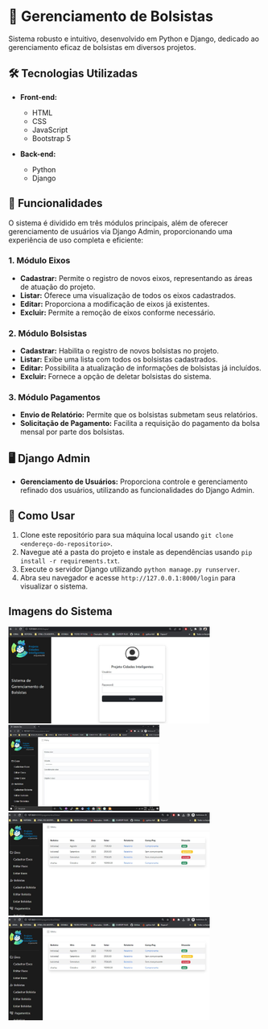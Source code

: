 # 📘 Gerenciamento de Bolsistas

Sistema robusto e intuitivo, desenvolvido em Python e Django, dedicado ao gerenciamento eficaz de bolsistas em diversos projetos.

## 🛠️ Tecnologias Utilizadas

- **Front-end:**
  - HTML
  - CSS
  - JavaScript
  - Bootstrap 5
  
- **Back-end:**
  - Python
  - Django
  
## 🚀 Funcionalidades

O sistema é dividido em três módulos principais, além de oferecer gerenciamento de usuários via Django Admin, proporcionando uma experiência de uso completa e eficiente:

### 1. **Módulo Eixos**
   - **Cadastrar:** Permite o registro de novos eixos, representando as áreas de atuação do projeto.
   - **Listar:** Oferece uma visualização de todos os eixos cadastrados.
   - **Editar:** Proporciona a modificação de eixos já existentes.
   - **Excluir:** Permite a remoção de eixos conforme necessário.
   
### 2. **Módulo Bolsistas**
   - **Cadastrar:** Habilita o registro de novos bolsistas no projeto.
   - **Listar:** Exibe uma lista com todos os bolsistas cadastrados.
   - **Editar:** Possibilita a atualização de informações de bolsistas já incluídos.
   - **Excluir:** Fornece a opção de deletar bolsistas do sistema.
   
### 3. **Módulo Pagamentos**
   - **Envio de Relatório:** Permite que os bolsistas submetam seus relatórios.
   - **Solicitação de Pagamento:** Facilita a requisição do pagamento da bolsa mensal por parte dos bolsistas.

## 🖥️ Django Admin

- **Gerenciamento de Usuários:** Proporciona controle e gerenciamento refinado dos usuários, utilizando as funcionalidades do Django Admin.

## 📌 Como Usar

1. Clone este repositório para sua máquina local usando `git clone <endereço-do-repositorio>`.
2. Navegue até a pasta do projeto e instale as dependências usando `pip install -r requirements.txt`.
3. Execute o servidor Django utilizando `python manage.py runserver`.
4. Abra seu navegador e acesse `http://127.0.0.1:8000/login` para visualizar o sistema.

## Imagens do Sistema
<p align="rigth">
  <img src="/assets/img1.jpeg" width="400" title="Historico">
  <img src="/assets/img2.jpeg" width="300" title="Jobs">
  <img src="/assets/img3.jpeg" width="400" title="Modal Job">
  <img src="/assets/img3.jpeg" width="400" title="Modal Job">
</p>
